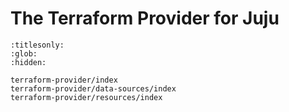 # The Terraform Provider for Juju


```{toctree}
:titlesonly:
:glob:
:hidden:

terraform-provider/index
terraform-provider/data-sources/index
terraform-provider/resources/index
```
